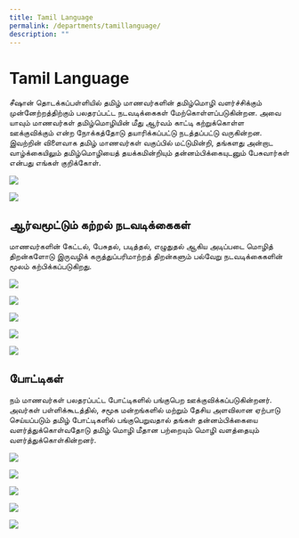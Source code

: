 ```yaml
---
title: Tamil Language
permalink: /departments/tamillanguage/
description: ""
---
```

# **Tamil Language**
சீஷான் தொடக்கப்பள்ளியில் தமிழ் மாணவர்களின் தமிழ்மொழி வளர்ச்சிக்கும் முன்னேற்றத்திற்கும் பலதரப்பட்ட நடவடிக்கைகள் மேற்கொள்ளப்படுகின்றன. அவை யாவும் மாணவர்கள் தமிழ்மொழியின் மீது ஆர்வம் காட்டி கற்றுக்கொள்ள ஊக்குவிக்கும் என்ற நோக்கத்தோடு தயாரிக்கப்பட்டு நடத்தப்பட்டு வருகின்றன. இவற்றின் விளைவாக தமிழ் மாணவர்கள் வகுப்பில் மட்டுமின்றி, தங்களது அன்றாட வாழ்க்கையிலும் தமிழ்மொழியைத் தயக்கமின்றியும் தன்னம்பிக்கையுடனும் பேசுவார்கள் என்பது எங்கள் குறிக்கோள்.

![](/images/TL%20new%20pic%2023.jpg)

![](/images/TL%20new%20pic%20231.jpg)


ஆர்வமூட்டும் கற்றல் நடவடிக்கைகள்
--------------------------------

மாணவர்களின் கேட்டல், பேசுதல், படித்தல், எழுதுதல் ஆகிய அடிப்படை மொழித் திறன்களோடு இருவழிக் கருத்துப்பரிமாற்றத் திறன்களும் பல்வேறு நடவடிக்கைகளின் மூலம் கற்பிக்கப்படுகிறது.

![](/images/tl20231.jpg)

![](/images/tl20232.png)

![](/images/tl20233.png)

![](/images/tl20235.jpg)

![](/images/tl20236.jpg)

போட்டிகள்
---------

நம் மாணவர்கள் பலதரப்பட்ட போட்டிகளில் பங்குபெற ஊக்குவிக்கப்படுகின்றனர். அவர்கள் பள்ளிக்கூடத்தில், சமூக மன்றங்களில் மற்றும் தேசிய அளவிலான ஏற்பாடு செய்யப்படும் தமிழ் போட்டிகளில் பங்குபெறுவதால் தங்கள் தன்னம்பிக்கையை வளர்த்துக்கொள்வதோடு தமிழ் மொழி மீதான பற்றையும் மொழி வளத்தையும் வளர்த்துக்கொள்கின்றனர்.

![](/images/tl202310.jpg)

![](/images/tl20237.png)

![](/images/tl20238.jpg)

![](/images/tl20239.jpg)





![](/images/tl%20pic1.jpg)